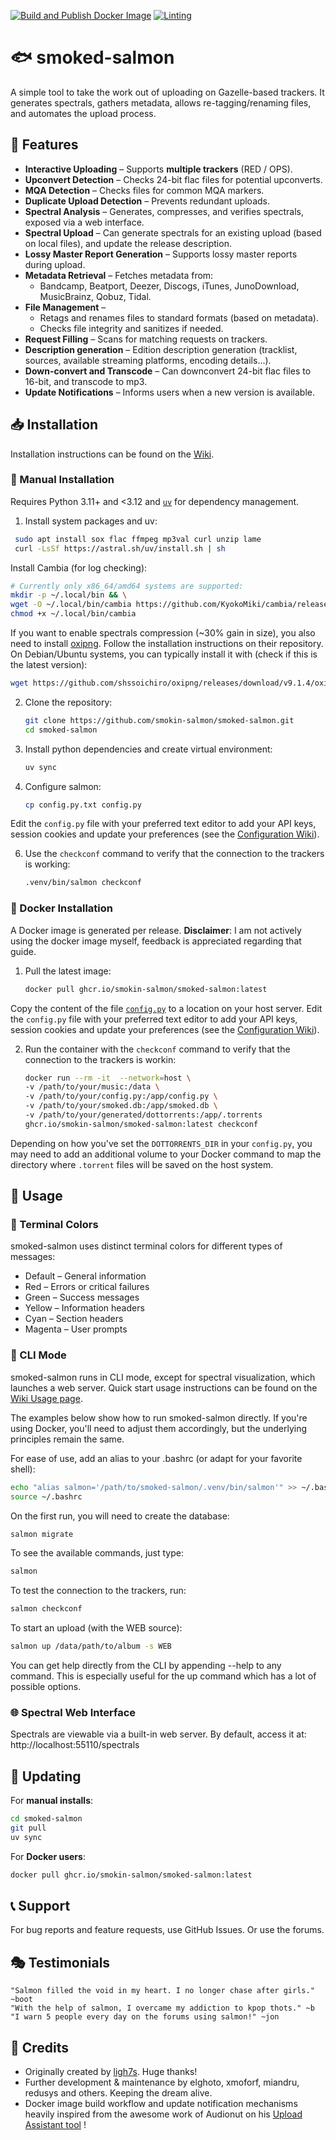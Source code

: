 [![Build and Publish Docker Image](https://github.com/smokin-salmon/smoked-salmon/actions/workflows/docker-image.yml/badge.svg)](https://github.com/smokin-salmon/smoked-salmon/actions/workflows/docker-image.yml) [![Linting](https://github.com/smokin-salmon/smoked-salmon/actions/workflows/lint.yml/badge.svg?branch=master)](https://github.com/smokin-salmon/smoked-salmon/actions/workflows/lint.yml)

# 🐟 smoked-salmon  

A simple tool to take the work out of uploading on Gazelle-based trackers. It generates spectrals, gathers metadata, allows re-tagging/renaming files, and automates the upload process.

## 🌟 Features  

- **Interactive Uploading** – Supports **multiple trackers** (RED / OPS).
- **Upconvert Detection** – Checks 24-bit flac files for potential upconverts.
- **MQA Detection** – Checks files for common MQA markers.
- **Duplicate Upload Detection** – Prevents redundant uploads.  
- **Spectral Analysis** – Generates, compresses, and verifies spectrals, exposed via a web interface.  
- **Spectral Upload** – Can generate spectrals for an existing upload (based on local files), and update the release description.  
- **Lossy Master Report Generation** – Supports lossy master reports during upload.
- **Metadata Retrieval** – Fetches metadata from:
  - Bandcamp, Beatport, Deezer, Discogs, iTunes, JunoDownload, MusicBrainz, Qobuz, Tidal.
- **File Management** –  
  - Retags and renames files to standard formats (based on metadata).
  - Checks file integrity and sanitizes if needed.  
- **Request Filling** – Scans for matching requests on trackers.
- **Description generation** – Edition description generation (tracklist, sources, available streaming platforms, encoding details...).
- **Down-convert and Transcode** – Can downconvert 24-bit flac files to 16-bit, and transcode to mp3.
- **Update Notifications** – Informs users when a new version is available.

## 📥 Installation  

Installation instructions can be found on the [Wiki](https://github.com/smokin-salmon/smoked-salmon/wiki/Installation).

### 🔹 Manual Installation  
Requires Python 3.11+ and <3.12 and [`uv`](https://github.com/astral-sh/uv) for dependency management.  

1. Install system packages and uv:
 ```bash
  sudo apt install sox flac ffmpeg mp3val curl unzip lame
  curl -LsSf https://astral.sh/uv/install.sh | sh
  ```

Install Cambia (for log checking):
  ```bash
  # Currently only x86_64/amd64 systems are supported:
  mkdir -p ~/.local/bin && \
  wget -O ~/.local/bin/cambia https://github.com/KyokoMiki/cambia/releases/download/v1.0.1/cambia-ubuntu-latest && \
  chmod +x ~/.local/bin/cambia
  ```

If you want to enable spectrals compression (~30% gain in size), you also need to install [oxipng](https://github.com/shssoichiro/oxipng). Follow the installation instructions on their repository. On Debian/Ubuntu systems, you can typically install it with (check if this is the latest version):
  ```bash
  wget https://github.com/shssoichiro/oxipng/releases/download/v9.1.4/oxipng_9.1.4-1_amd64.deb && sudo dpkg -i oxipng_9.1.4-1_amd64.deb
  ``` 
    
2. Clone the repository:
    ```bash
    git clone https://github.com/smokin-salmon/smoked-salmon.git
    cd smoked-salmon
    ```

3. Install python dependencies and create virtual environment:
    ```bash
    uv sync
    ```

5. Configure salmon:
    ```bash
    cp config.py.txt config.py
    ```

Edit the `config.py` file with your preferred text editor to add your API keys, session cookies and update your preferences (see the [Configuration Wiki](https://github.com/smokin-salmon/smoked-salmon/wiki/Configuration)).

6. Use the `checkconf` command to verify that the connection to the trackers is working:
    ```bash
    .venv/bin/salmon checkconf
    ```

### 🐳 Docker Installation
A Docker image is generated per release.
**Disclaimer**: I am not actively using the docker image myself, feedback is appreciated regarding that guide.

1. Pull the latest image:
    ```bash
    docker pull ghcr.io/smokin-salmon/smoked-salmon:latest
    ```

Copy the content of the file [`config.py`](https://github.com/smokin-salmon/smoked-salmon/blob/master/config.py.txt) to a location on your host server.
Edit the `config.py` file with your preferred text editor to add your API keys, session cookies and update your preferences (see the [Configuration Wiki](https://github.com/smokin-salmon/smoked-salmon/wiki/Configuration)).

2. Run the container with the `checkconf` command to verify that the connection to the trackers is workin:
    ```bash
    docker run --rm -it  --network=host \
    -v /path/to/your/music:/data \
    -v /path/to/your/config.py:/app/config.py \
    -v /path/to/your/smoked.db:/app/smoked.db \
    -v /path/to/your/generated/dottorrents:/app/.torrents
    ghcr.io/smokin-salmon/smoked-salmon:latest checkconf
    ```

Depending on how you've set the `DOTTORRENTS_DIR` in your `config.py`, you may need to add an additional volume to your Docker command to map the directory where `.torrent` files will be saved on the host system.

## 🚀 Usage

### 🎨 Terminal Colors
smoked-salmon uses distinct terminal colors for different types of messages:

* Default – General information
* Red – Errors or critical failures
* Green – Success messages
* Yellow – Information headers
* Cyan – Section headers
* Magenta – User prompts

### 🔧 CLI Mode
smoked-salmon runs in CLI mode, except for spectral visualization, which launches a web server. Quick start usage instructions can be found on the [Wiki Usage page](https://github.com/smokin-salmon/smoked-salmon/wiki#usage).

The examples below show how to run smoked-salmon directly. If you're using Docker, you'll need to adjust them accordingly, but the underlying principles remain the same.

For ease of use, add an alias to your .bashrc (or adapt for your favorite shell):
```bash
echo "alias salmon='/path/to/smoked-salmon/.venv/bin/salmon'" >> ~/.bashrc
source ~/.bashrc
```

On the first run, you will need to create the database:
```bash
salmon migrate
```

To see the available commands, just type:
```bash
salmon
```

To test the connection to the trackers, run:
```bash
salmon checkconf
```

To start an upload (with the WEB source):
```bash
salmon up /data/path/to/album -s WEB
```

You can get help directly from the CLI by appending --help to any command. This is especially useful for the up command which has a lot of possible options.

### 🌐 Spectral Web Interface
Spectrals are viewable via a built-in web server. By default, access it at: http://localhost:55110/spectrals

## 🔄 Updating

For **manual installs**:
```bash
cd smoked-salmon
git pull
uv sync
```

For **Docker users**:
```bash
docker pull ghcr.io/smokin-salmon/smoked-salmon:latest
```

## 📞 Support
For bug reports and feature requests, use GitHub Issues. Or use the forums.


## 🎭 Testimonials
```
"Salmon filled the void in my heart. I no longer chase after girls." ~boot
"With the help of salmon, I overcame my addiction to kpop thots." ~b
"I warn 5 people every day on the forums using salmon!" ~jon
```

## 🎩 Credits
* Originally created by [ligh7s](https://github.com/ligh7s/smoked-salmon). Huge thanks!
* Further development & maintenance by elghoto, xmoforf, miandru, redusys and others. Keeping the dream alive.
* Docker image build workflow and update notification mechanisms heavily inspired from the awesome work of Audionut on his [Upload Assistant tool](https://github.com/Audionut/Upload-Assistant) !
